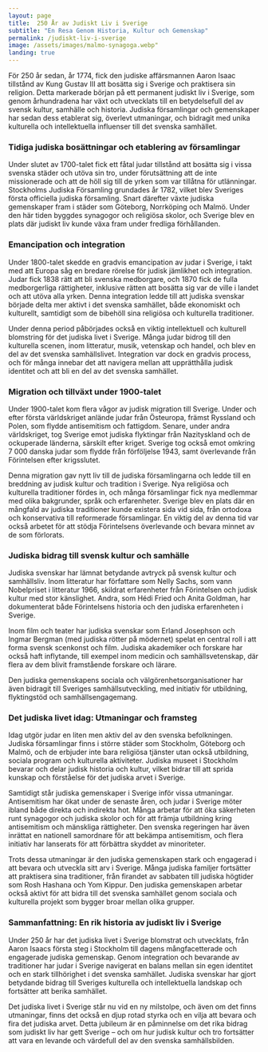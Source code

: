 ```yaml
---
layout: page
title:  250 År av Judiskt Liv i Sverige
subtitle: "En Resa Genom Historia, Kultur och Gemenskap"
permalink: /judiskt-liv-i-sverige
image: /assets/images/malmo-synagoga.webp"
landing: true
---
```


För 250 år sedan, år 1774, fick den judiske affärsmannen Aaron Isaac tillstånd av Kung Gustav III att bosätta sig i Sverige och praktisera sin religion. Detta markerade början på ett permanent judiskt liv i Sverige, som genom århundradena har växt och utvecklats till en betydelsefull del av svensk kultur, samhälle och historia. Judiska församlingar och gemenskaper har sedan dess etablerat sig, överlevt utmaningar, och bidragit med unika kulturella och intellektuella influenser till det svenska samhället.

### Tidiga judiska bosättningar och etablering av församlingar

Under slutet av 1700-talet fick ett fåtal judar tillstånd att bosätta sig i vissa svenska städer och utöva sin tro, under förutsättning att de inte missionerade och att de höll sig till de yrken som var tillåtna för utlänningar. Stockholms Judiska Församling grundades år 1782, vilket blev Sveriges första officiella judiska församling. Snart därefter växte judiska gemenskaper fram i städer som Göteborg, Norrköping och Malmö. Under den här tiden byggdes synagogor och religiösa skolor, och Sverige blev en plats där judiskt liv kunde växa fram under fredliga förhållanden.

### Emancipation och integration

Under 1800-talet skedde en gradvis emancipation av judar i Sverige, i takt med att Europa såg en bredare rörelse för judisk jämlikhet och integration. Judar fick 1838 rätt att bli svenska medborgare, och 1870 fick de fulla medborgerliga rättigheter, inklusive rätten att bosätta sig var de ville i landet och att utöva alla yrken. Denna integration ledde till att judiska svenskar började delta mer aktivt i det svenska samhället, både ekonomiskt och kulturellt, samtidigt som de bibehöll sina religiösa och kulturella traditioner.

Under denna period påbörjades också en viktig intellektuell och kulturell blomstring för det judiska livet i Sverige. Många judar bidrog till den kulturella scenen, inom litteratur, musik, vetenskap och handel, och blev en del av det svenska samhällslivet. Integration var dock en gradvis process, och för många innebar det att navigera mellan att upprätthålla judisk identitet och att bli en del av det svenska samhället.

### Migration och tillväxt under 1900-talet

Under 1900-talet kom flera vågor av judisk migration till Sverige. Under och efter första världskriget anlände judar från Östeuropa, främst Ryssland och Polen, som flydde antisemitism och fattigdom. Senare, under andra världskriget, tog Sverige emot judiska flyktingar från Nazityskland och de ockuperade länderna, särskilt efter kriget. Sverige tog också emot omkring 7 000 danska judar som flydde från förföljelse 1943, samt överlevande från Förintelsen efter krigsslutet.

Denna migration gav nytt liv till de judiska församlingarna och ledde till en breddning av judisk kultur och tradition i Sverige. Nya religiösa och kulturella traditioner fördes in, och många församlingar fick nya medlemmar med olika bakgrunder, språk och erfarenheter. Sverige blev en plats där en mångfald av judiska traditioner kunde existera sida vid sida, från ortodoxa och konservativa till reformerade församlingar. En viktig del av denna tid var också arbetet för att stödja Förintelsens överlevande och bevara minnet av de som förlorats.

### Judiska bidrag till svensk kultur och samhälle

Judiska svenskar har lämnat betydande avtryck på svensk kultur och samhällsliv. Inom litteratur har författare som Nelly Sachs, som vann Nobelpriset i litteratur 1966, skildrat erfarenheter från Förintelsen och judisk kultur med stor känslighet. Andra, som Hédi Fried och Anita Goldman, har dokumenterat både Förintelsens historia och den judiska erfarenheten i Sverige.

Inom film och teater har judiska svenskar som Erland Josephson och Ingmar Bergman (med judiska rötter på mödernet) spelat en central roll i att forma svensk scenkonst och film. Judiska akademiker och forskare har också haft inflytande, till exempel inom medicin och samhällsvetenskap, där flera av dem blivit framstående forskare och lärare.

Den judiska gemenskapens sociala och välgörenhetsorganisationer har även bidragit till Sveriges samhällsutveckling, med initiativ för utbildning, flyktingstöd och samhällsengagemang.

### Det judiska livet idag: Utmaningar och framsteg

Idag utgör judar en liten men aktiv del av den svenska befolkningen. Judiska församlingar finns i större städer som Stockholm, Göteborg och Malmö, och de erbjuder inte bara religiösa tjänster utan också utbildning, sociala program och kulturella aktiviteter. Judiska museet i Stockholm bevarar och delar judisk historia och kultur, vilket bidrar till att sprida kunskap och förståelse för det judiska arvet i Sverige.

Samtidigt står judiska gemenskaper i Sverige inför vissa utmaningar. Antisemitism har ökat under de senaste åren, och judar i Sverige möter ibland både direkta och indirekta hot. Många arbetar för att öka säkerheten runt synagogor och judiska skolor och för att främja utbildning kring antisemitism och mänskliga rättigheter. Den svenska regeringen har även inrättat en nationell samordnare för att bekämpa antisemitism, och flera initiativ har lanserats för att förbättra skyddet av minoriteter.

Trots dessa utmaningar är den judiska gemenskapen stark och engagerad i att bevara och utveckla sitt arv i Sverige. Många judiska familjer fortsätter att praktisera sina traditioner, från firandet av sabbaten till judiska högtider som Rosh Hashana och Yom Kippur. Den judiska gemenskapen arbetar också aktivt för att bidra till det svenska samhället genom sociala och kulturella projekt som bygger broar mellan olika grupper.

### Sammanfattning: En rik historia av judiskt liv i Sverige

Under 250 år har det judiska livet i Sverige blomstrat och utvecklats, från Aaron Isaacs första steg i Stockholm till dagens mångfacetterade och engagerade judiska gemenskap. Genom integration och bevarande av traditioner har judar i Sverige navigerat en balans mellan sin egen identitet och en stark tillhörighet i det svenska samhället. Judiska svenskar har gjort betydande bidrag till Sveriges kulturella och intellektuella landskap och fortsätter att berika samhället.

Det judiska livet i Sverige står nu vid en ny milstolpe, och även om det finns utmaningar, finns det också en djup rotad styrka och en vilja att bevara och fira det judiska arvet. Detta jubileum är en påminnelse om det rika bidrag som judiskt liv har gett Sverige – och om hur judisk kultur och tro fortsätter att vara en levande och värdefull del av den svenska samhällsbilden.